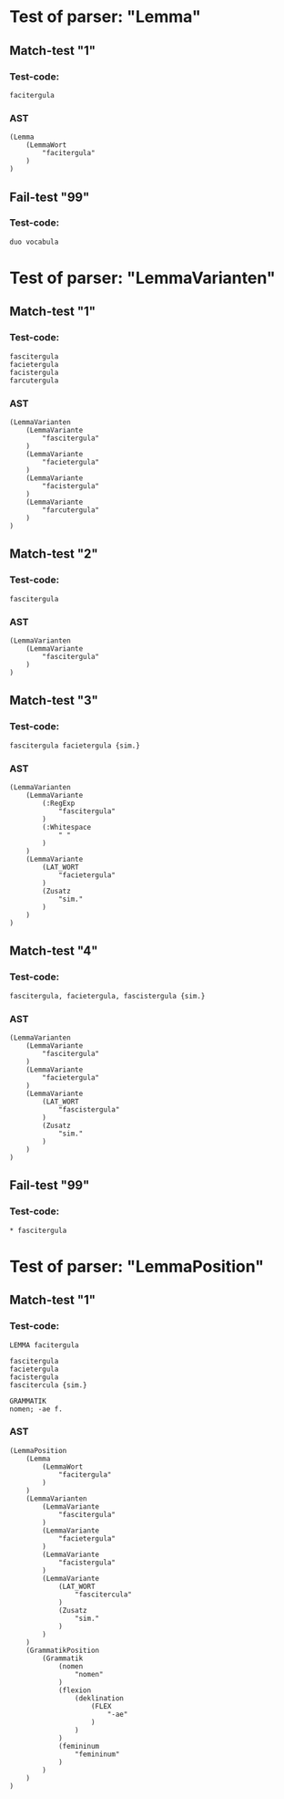 

Test of parser: "Lemma"
=======================


Match-test "1"
--------------

### Test-code:
    facitergula

### AST
    (Lemma
        (LemmaWort
            "facitergula"
        )
    )

Fail-test "99"
--------------

### Test-code:
    duo vocabula


Test of parser: "LemmaVarianten"
================================


Match-test "1"
--------------

### Test-code:
    fascitergula
    facietergula
    facistergula
    farcutergula

### AST
    (LemmaVarianten
        (LemmaVariante
            "fascitergula"
        )
        (LemmaVariante
            "facietergula"
        )
        (LemmaVariante
            "facistergula"
        )
        (LemmaVariante
            "farcutergula"
        )
    )

Match-test "2"
--------------

### Test-code:
    fascitergula

### AST
    (LemmaVarianten
        (LemmaVariante
            "fascitergula"
        )
    )

Match-test "3"
--------------

### Test-code:
    fascitergula facietergula {sim.}

### AST
    (LemmaVarianten
        (LemmaVariante
            (:RegExp
                "fascitergula"
            )
            (:Whitespace
                " "
            )
        )
        (LemmaVariante
            (LAT_WORT
                "facietergula"
            )
            (Zusatz
                "sim."
            )
        )
    )

Match-test "4"
--------------

### Test-code:
    fascitergula, facietergula, fascistergula {sim.}

### AST
    (LemmaVarianten
        (LemmaVariante
            "fascitergula"
        )
        (LemmaVariante
            "facietergula"
        )
        (LemmaVariante
            (LAT_WORT
                "fascistergula"
            )
            (Zusatz
                "sim."
            )
        )
    )

Fail-test "99"
--------------

### Test-code:
    * fascitergula


Test of parser: "LemmaPosition"
===============================


Match-test "1"
--------------

### Test-code:
    LEMMA facitergula
    
    fascitergula
    facietergula
    facistergula
    fascitercula {sim.}
    
    GRAMMATIK
    nomen; -ae f.

### AST
    (LemmaPosition
        (Lemma
            (LemmaWort
                "facitergula"
            )
        )
        (LemmaVarianten
            (LemmaVariante
                "fascitergula"
            )
            (LemmaVariante
                "facietergula"
            )
            (LemmaVariante
                "facistergula"
            )
            (LemmaVariante
                (LAT_WORT
                    "fascitercula"
                )
                (Zusatz
                    "sim."
                )
            )
        )
        (GrammatikPosition
            (Grammatik
                (nomen
                    "nomen"
                )
                (flexion
                    (deklination
                        (FLEX
                            "-ae"
                        )
                    )
                )
                (femininum
                    "femininum"
                )
            )
        )
    )